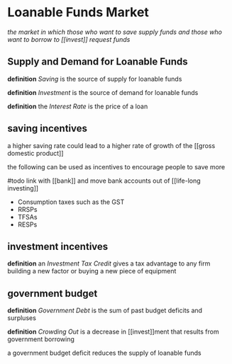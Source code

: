 # Loanable Funds Market

_the market in which those who want to save supply funds and those who want to borrow to [[invest]] request funds_

## Supply and Demand for Loanable Funds

**definition** _Saving_ is the source of supply for loanable funds

**definition** _Investment_ is the source of demand for loanable funds

**definition** the _Interest Rate_ is the price of a loan

## saving incentives

a higher saving rate could lead to a higher rate of growth of the [[gross domestic product]]

the following can be used as incentives to encourage people to save more

#todo link with [[bank]] and move bank accounts out of [[life-long investing]]

- Consumption taxes such as the GST
- RRSPs
- TFSAs
- RESPs

## investment incentives

**definition** an _Investment Tax Credit_ gives a tax advantage to any firm building a new factor or buying a new piece of equipment

## government budget

**definition** _Government Debt_ is the sum of past budget deficits and surpluses

**definition** _Crowding Out_ is a decrease in [[invest]]ment that results from government borrowing

a government budget deficit reduces the supply of loanable funds

